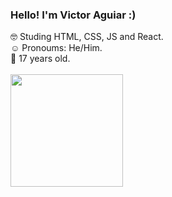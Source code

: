 ### Hello! I'm Victor Aguiar :)

🤓 Studing HTML, CSS, JS and React.<br>
☺️ Pronoums: He/Him.<br>
🧍 17 years old.<br><br>
 <a href="https://github.com/victor-4guiar">
 <img height="180em" src="https://github-readme-stats.vercel.app/api/top-langs/?username=victor-4guiar&layout=compact&langs_count=7&theme=dark"/>
